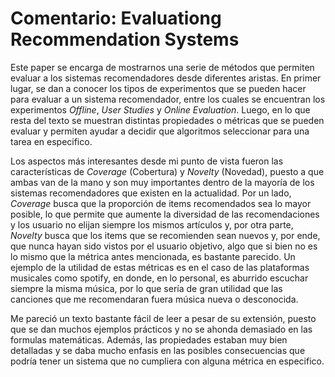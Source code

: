 # Comentario: Evaluationg Recommendation Systems

Este paper se encarga de mostrarnos una serie de métodos que permiten evaluar a los sistemas recomendadores desde diferentes aristas. En primer lugar, se dan a conocer los tipos de experimentos que se pueden hacer para evaluar a un sistema recomendador, entre los cuales se encuentran los experimentos *Offline*, *User Studies* y *Online Evaluation*. Luego, en lo que resta del texto se muestran distintas propiedades o métricas que se pueden evaluar y permiten ayudar a decidir que algoritmos seleccionar para una tarea en especifico.


Los aspectos más interesantes desde mi punto de vista fueron las características de *Coverage* (Cobertura) y *Novelty* (Novedad), puesto a que ambas van de la mano y son muy importantes dentro de la mayoría de los sistemas recomendadores que existen en la actualidad. Por un lado, *Coverage* busca que la proporción de items recomendados sea lo mayor posible, lo que permite que aumente la diversidad de las recomendaciones y los usuario no elijan siempre los mismos artículos y, por otra parte, *Novelty* busca que los items que se recomienden sean nuevos y, por ende, que nunca hayan sido vistos por el usuario objetivo, algo que si bien no es lo mismo que la métrica antes mencionada, es bastante parecido. Un ejemplo de la utilidad de estas métricas es en el caso de las plataformas musicales como spotify, en donde, en lo personal, es aburrido escuchar siempre la misma música, por lo que sería de gran utilidad que las canciones que me recomendaran fuera música nueva o desconocida.

Me pareció un texto bastante fácil de leer a pesar de su extensión, puesto que se dan muchos ejemplos prácticos y no se ahonda demasiado en las formulas matemáticas. Además, las propiedades estaban muy bien detalladas y se daba mucho enfasis en las posibles consecuencias que podría tener un sistema que no cumpliera con alguna métrica en especifico.